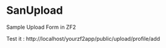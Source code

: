 SanUpload
=========

Sample Upload Form in ZF2

Test it : http://localhost/yourzf2app/public/upload/profile/add